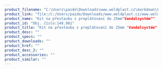 ```yaml
---
product_filename: "C:\Users\paide\Downloads\www.weldplast.cz\markdown\kit-na-prestavbu-z-preplatovani-do-25mm-vandalsystem.md"
product_link: "file:/C:/Users/paide/Downloads/www.weldplast.cz/www.weldplast.cz/kit-na-prestavbu-z-preplatovani-do-25mm-vandalsystem"
product_name: "Kit na přestavbu z preplátovaní do 25mm"Vandalsystém""
product_id: "Obj. číslo:148.961"
product_title: "Kit na přestavbu z preplátovaní do 25mm "Vandalsystém" | Weldplast"
product_desc: ""
product_specs: ""
product_downloads: ""
product_href: ""
product_desc_2: ""
product_accessories: ""
product_similar: ""
---
```

